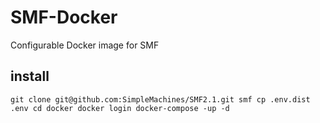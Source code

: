 # SMF-Docker
Configurable Docker image for SMF

## install

`
git clone git@github.com:SimpleMachines/SMF2.1.git smf
cp .env.dist .env
cd docker
docker login
docker-compose -up -d
`





